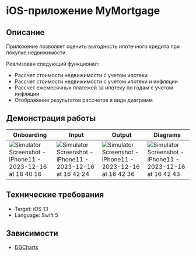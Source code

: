 # iOS-приложение MyMortgage

## Описание

Приложение позволяет оценить выгодность ипотечного кредита при покупке недвижимости.

Реализован следующий функционал:
- Рассчет стоимости недвижимости с учетом ипотеки
- Рассчет стоимости недвижимости с учетом ипотеки и инфляции
- Рассчет ежемесячных платежей за ипотеку по годам с учетом инфляции
- Отображение результатов рассчетов в виде диаграмм

## Демонстрация работы


| Onboarding                                                                                                                                                | Input                                                                                                                                                     | Output                                                                                                                                                    | Diagrams                                                                                                                                                  |
|-----------------------------------------------------------------------------------------------------------------------------------------------------------|-----------------------------------------------------------------------------------------------------------------------------------------------------------|-----------------------------------------------------------------------------------------------------------------------------------------------------------|-----------------------------------------------------------------------------------------------------------------------------------------------------------|
| ![Simulator Screenshot - iPhone11 - 2023-12-16 at 16 40 16](https://github.com/Konst-Is/MyMortgage/assets/125888284/8dfcb294-71d1-41a9-a097-6aec78f2bfe4) | ![Simulator Screenshot - iPhone11 - 2023-12-16 at 16 42 24](https://github.com/Konst-Is/MyMortgage/assets/125888284/ac487262-0b1e-41ee-bd4b-2838a5692b48) | ![Simulator Screenshot - iPhone11 - 2023-12-16 at 16 42 36](https://github.com/Konst-Is/MyMortgage/assets/125888284/0709ac01-606c-4d1d-868e-9196faa2f54f) | ![Simulator Screenshot - iPhone11 - 2023-12-16 at 16 42 43](https://github.com/Konst-Is/MyMortgage/assets/125888284/a03c95ff-f489-425a-9be4-401051b8c2cc) |
## Технические требования

- Target: iOS 13
- Language: Swift 5

## Зависимости

- [DGCharts](https://github.com/danielgindi/Charts)
